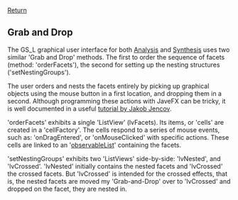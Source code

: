 [Return](Function.md)

## Grab and Drop ##
The GS_L graphical user interface for both [Analysis](../../../blob/main/workbench/GS_L/src/steps/AnaGroups.java) and [Synthesis](../../../blob/main/workbench/GS_L/src/steps/SynthGroups.java) uses two similar 'Grab and Drop' methods. The first to order the sequence of facets (method: 'orderFacets'), the second for setting up the nesting structures ('setNestingGroups').

The user orders and nests the facets entirely by picking up graphical objects using the mouse button in a first location, and dropping them in a second. Although programming these actions with JaveFX can be tricky, it is well documented in a useful [tutorial by Jakob Jencov](http://tutorials.jenkov.com/javafx/drag-and-drop.html).

'orderFacets' exhibits a single 'ListView' (lvFacets). Its items, or 'cells' are created in a 'cellFactory'. The cells respond to a series of mouse events, such as: 'onDragEntered', or 'onMouseClicked' with specific actions. These cells are linked to an '[observableList](https://docs.oracle.com/javase/8/javafx/api/javafx/collections/ObservableList.html)' containing the facets.

'setNestingGroups' exhibits two 'ListViews' side-by-side: 'lvNested', and 'lvCrossed'. 'lvNested' initially contains the nested facets and 'lvCrossed' the crossed facets. But 'lvCrossed' is intended for the crossed effects, that is, the nested facets are moved my 'Grab-and-Drop' over to 'lvCrossed' and dropped on the facet, they are nested in.
